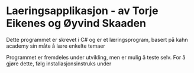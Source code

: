 # Laeringsapplikasjon - av Torje Eikenes og Øyvind Skaaden

Dette programmet er skrevet i C# og er et læringsprogram, basert på kahn academy sin måte å lære enkelte temaer

Programmet er fremdeles under utvikling, men er mulig å teste selv. For å gjøre dette, følg installasjonsinstruks under
